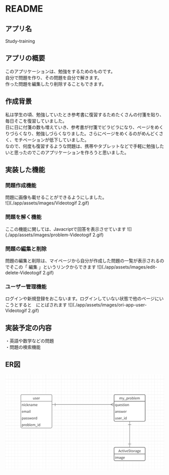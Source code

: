 # README

## アプリ名
Study-training

## アプリの概要
このアプリケーションは、勉強をするためのものです。  
自分で問題を作り、その問題を自分で解きます。  
作った問題を編集したり削除することもできます。

## 作成背景  
私は学生の頃、勉強していたとき参考書に復習するためたくさんの付箋を貼り、毎日そこを復習していました。  
日に日に付箋の数も増えていき、参考書が付箋でビラビラになり、ページをめくりづらくなり、勉強しづらくなりました。さらにページをめくるのがめんどくさく、モチベーションが低下していました。  
なので、何度も復習するような問題は、携帯やタブレットなどで手軽に勉強したいと思ったのでこのアプリケーションを作ろうと思いました。  

## 実装した機能  
  
### 問題作成機能  
問題に画像も載せることができるようにしました。  
![](./app/assets/images/Videotogif 2.gif)
  
### 問題を解く機能
ここの機能に関しては、Javacriptで回答を表示させています
![](./app/assets/images/problem-Videotogif 2.gif)
  
### 問題の編集と削除
問題の編集と削除は、マイページから自分が作成した問題の一覧が表示されるのでそこの「 編集 」というリンクからできます
![](./app/assets/images/edit-delete-Videotogif 2.gif)
  
### ユーザー管理機能
ログインや新規登録をおこないます。ログインしていない状態で他のページにいこうとすると　にとばされます
![](./app/assets/images/ori-app-user-Videotogif 2.gif)
  
## 実装予定の内容
・英語や数学などの問題  
・問題の検索機能

## ER図  
![](./app/assets/images/image2f7a4111e13f791ae07942afa9176f53.png)

